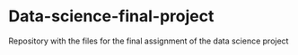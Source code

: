 # Data-science-final-project
Repository with the files for the final assignment of the data science project
